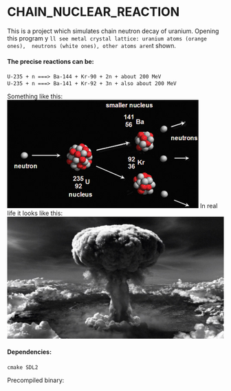 # CHAIN_NUCLEAR_REACTION
This is a project which simulates
chain neutron decay of uranium.
Opening this program y `ll see metal crystal lattice:
 uranium atoms (orange ones), 
 neutrons (white ones),
 other atoms aren`t shown.

#### The precise reactions can be:
```
U-235 + n ===> Ba-144 + Kr-90 + 2n + about 200 MeV
U-235 + n ===> Ba-141 + Kr-92 + 3n + also about 200 MeV
```
Something like this:
![Uranium](/images/decay.jpg)
In real life it looks like this:
![Nagasaki](/images/n.jpg)
#### Dependencies:
```
cmake SDL2
```
Precompiled binary:
